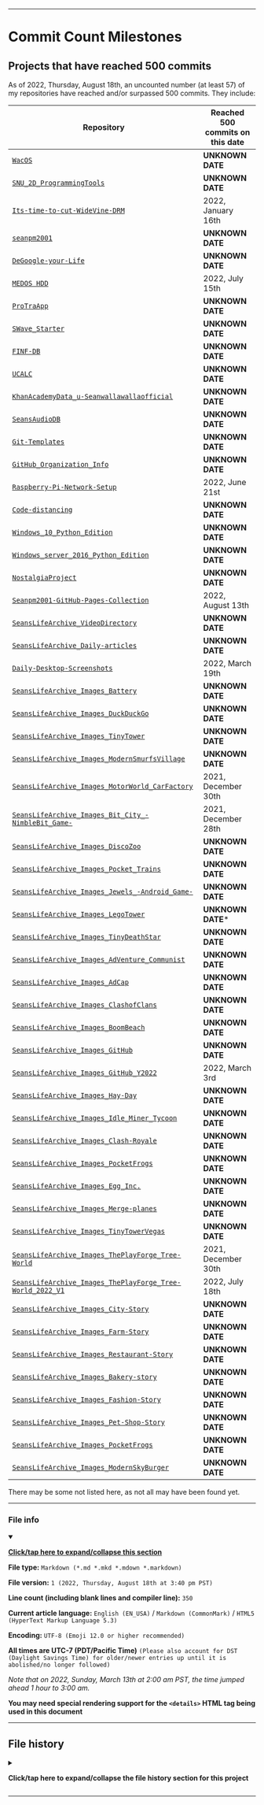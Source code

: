 
***

# Commit Count Milestones

## Projects that have reached 500 commits

As of 2022, Thursday, August 18th, an uncounted number (at least 57) of my repositories have reached and/or surpassed 500 commits. They include:

| Repository | Reached 500 commits on this date |
|---|---|
| [`WacOS`](https://github.com/seanpm2001/WacOS/) | **UNKNOWN DATE** |
| [`SNU_2D_ProgrammingTools`](https://github.com/seanpm2001/SNU_2D_ProgrammingTools/) | **UNKNOWN DATE** |
| [`Its-time-to-cut-WideVine-DRM`](https://github.com/seanpm2001/Its-time-to-cut-WideVine-DRM/) | 2022, January 16th |
| [`seanpm2001`](https://github.com/seanpm2001/seanpm2001/) | **UNKNOWN DATE** |
| [`DeGoogle-your-Life`](https://github.com/seanpm2001/DeGoogle-your-Life/) | **UNKNOWN DATE** |
| [`MEDOS HDD`](https://github.com/seanpm2001/MEDOS_HDD/) | 2022, July 15th |
| [`ProTraApp`](https://github.com/seanpm2001/ProTraApp/) | **UNKNOWN DATE** |
| [`SWave_Starter`](https://github.com/seanpm2001/SWave_Starter/) | **UNKNOWN DATE** |
| [`FINF-DB`](https://github.com/seanpm2001/FINF-DB/) | **UNKNOWN DATE** |
| [`UCALC`](https://github.com/seanpm2001/UCALC/) | **UNKNOWN DATE** |
| [`KhanAcademyData_u-Seanwallawallaofficial`](https://github.com/seanpm2001/KhanAcademyData_u-Seanwallawallaofficial) | **UNKNOWN DATE** |
| [`SeansAudioDB`](https://github.com/seanpm2001/SeansAudioDB/) | **UNKNOWN DATE** |
| [`Git-Templates`](https://github.com/seanpm2001/Git-Templates/) | **UNKNOWN DATE** |
| [`GitHub_Organization_Info`](https://github.com/seanpm2001/GitHub_Organization_Info/) | **UNKNOWN DATE** |
| [`Raspberry-Pi-Network-Setup`](https://github.com/seanpm2001/Raspberry-Pi-Network-Setup/) | 2022, June 21st |
| [`Code-distancing`](https://github.com/seanpm2001/Code-distancing/) | **UNKNOWN DATE** |
| [`Windows_10_Python_Edition`](https://github.com/seanpm2001/Windows_10_Python_Edition/) | **UNKNOWN DATE** |
| [`Windows_server_2016_Python_Edition`](https://github.com/seanpm2001/Windows_server_2016_Python_Edition/) | **UNKNOWN DATE** |
| [`NostalgiaProject`](https://github.com/seanpm2001/NostalgiaProject/) | **UNKNOWN DATE** |
| [`Seanpm2001-GitHub-Pages-Collection`](https://github.com/seanpm2001/Seanpm2001-GitHub-Pages-Collection/) | 2022, August 13th |
| [`SeansLifeArchive_VideoDirectory`](https://github.com/seanpm2001/SeansLifeArchive_VideoDirectory/) | **UNKNOWN DATE** |
| [`SeansLifeArchive_Daily-articles`](https://github.com/seanpm2001/SeansLifeArchive_Daily-articles/) | **UNKNOWN DATE** |
| [`Daily-Desktop-Screenshots`](https://github.com/seanpm2001/Daily-Desktop-Screenshots/) | 2022, March 19th |
| [`SeansLifeArchive_Images_Battery`](https://github.com/seanpm2001/SeansLifeArchive_Images_Battery/) | **UNKNOWN DATE** |
| [`SeansLifeArchive_Images_DuckDuckGo`](https://github.com/seanpm2001/SeansLifeArchive_Images_DuckDuckGo/) | **UNKNOWN DATE** |
| [`SeansLifeArchive_Images_TinyTower`](https://github.com/seanpm2001/SeansLifeArchive_Images_TinyTower/) | **UNKNOWN DATE** |
| [`SeansLifeArchive_Images_ModernSmurfsVillage`](https://github.com/seanpm2001/SeansLifeArchive_Images_ModernSmurfsVillage/) | **UNKNOWN DATE** |
| [`SeansLifeArchive_Images_MotorWorld_CarFactory`](https://github.com/seanpm2001/SeansLifeArchive_Images_MotorWorld_CarFactory/) | 2021, December 30th |
| [`SeansLifeArchive_Images_Bit_City_-NimbleBit_Game-`](https://github.com/seanpm2001/SeansLifeArchive_Images_Bit_City_-NimbleBit_Game-/) | 2021, December 28th |
| [`SeansLifeArchive_Images_DiscoZoo`](https://github.com/seanpm2001/SeansLifeArchive_Images_DiscoZoo/) | **UNKNOWN DATE** |
| [`SeansLifeArchive_Images_Pocket_Trains`](https://github.com/seanpm2001/SeansLifeArchive_Images_Pocket_Trains/) | **UNKNOWN DATE** |
| [`SeansLifeArchive_Images_Jewels_-Android_Game-`](https://github.com/seanpm2001/SeansLifeArchive_Images_Jewels_-Android_Game-/) | **UNKNOWN DATE** |
| [`SeansLifeArchive_Images_LegoTower`](https://github.com/seanpm2001/SeansLifeArchive_Images_LegoTower/) | **UNKNOWN DATE*** |
| [`SeansLifeArchive_Images_TinyDeathStar`](https://github.com/seanpm2001/SeansLifeArchive_Images_TinyDeathStar/) | **UNKNOWN DATE** |
| [`SeansLifeArchive_Images_AdVenture_Communist`](https://github.com/seanpm2001/SeansLifeArchive_Images_AdVenture_Communist/) | **UNKNOWN DATE** |
| [`SeansLifeArchive_Images_AdCap`](https://github.com/seanpm2001/SeansLifeArchive_Images_AdCap/) | **UNKNOWN DATE** |
| [`SeansLifeArchive_Images_ClashofClans`](https://github.com/seanpm2001/SeansLifeArchive_Images_ClashofClans/) | **UNKNOWN DATE** |
| [`SeansLifeArchive_Images_BoomBeach`](https://github.com/seanpm2001/SeansLifeArchive_Images_BoomBeach/) | **UNKNOWN DATE** |
| [`SeansLifeArchive_Images_GitHub`](https://github.com/seanpm2001/SeansLifeArchive_Images_GitHub/) | **UNKNOWN DATE** |
| [`SeansLifeArchive_Images_GitHub_Y2022`](https://github.com/seanpm2001/SeansLifeArchive_Images_GitHub_Y2022/) | 2022, March 3rd |
| [`SeansLifeArchive_Images_Hay-Day`](https://github.com/seanpm2001/SeansLifeArchive_Images_Hay-Day/) | **UNKNOWN DATE** |
| [`SeansLifeArchive_Images_Idle_Miner_Tycoon`](https://github.com/seanpm2001/SeansLifeArchive_Images_Idle_Miner_Tycoon) | **UNKNOWN DATE** |
| [`SeansLifeArchive_Images_Clash-Royale`](https://github.com/seanpm2001/SeansLifeArchive_Images_Clash-Royale/) | **UNKNOWN DATE** |
| [`SeansLifeArchive_Images_PocketFrogs`](https://github.com/seanpm2001/SeansLifeArchive_Images_PocketFrogs/) | **UNKNOWN DATE** |
| [`SeansLifeArchive_Images_Egg_Inc.`](https://github.com/seanpm2001/SeansLifeArchive_Images_Egg_Inc.) | **UNKNOWN DATE** |
| [`SeansLifeArchive_Images_Merge-planes`](https://github.com/seanpm2001/SeansLifeArchive_Images_Merge-planes/) | **UNKNOWN DATE** |
| [`SeansLifeArchive_Images_TinyTowerVegas`](https://github.com/seanpm2001/SeansLifeArchive_Images_TinyTowerVegas/) | **UNKNOWN DATE** |
| [`SeansLifeArchive_Images_ThePlayForge_Tree-World`](https://github.com/seanpm2001/SeansLifeArchive_Images_ThePlayForge_Tree-World/) | 2021, December 30th |
| [`SeansLifeArchive_Images_ThePlayForge_Tree-World_2022_V1`](https://github.com/seanpm2001/SeansLifeArchive_Images_ThePlayForge_Tree-World_2022_V1/) | 2022, July 18th |
| [`SeansLifeArchive_Images_City-Story`](https://github.com/seanpm2001/SeansLifeArchive_Images_City-Story/) | **UNKNOWN DATE** |
| [`SeansLifeArchive_Images_Farm-Story`](https://github.com/seanpm2001/SeansLifeArchive_Images_Farm-Story/) | **UNKNOWN DATE** |
| [`SeansLifeArchive_Images_Restaurant-Story`](https://github.com/seanpm2001/SeansLifeArchive_Images_Restaurant-Story/) | **UNKNOWN DATE** |
| [`SeansLifeArchive_Images_Bakery-story`](https://github.com/seanpm2001/SeansLifeArchive_Images_Bakery-story/) | **UNKNOWN DATE** |
| [`SeansLifeArchive_Images_Fashion-Story`](https://github.com/seanpm2001/SeansLifeArchive_Images_Fashion-Story/) | **UNKNOWN DATE** |
| [`SeansLifeArchive_Images_Pet-Shop-Story`](https://github.com/seanpm2001/SeansLifeArchive_Images_Pet-Shop-Story/) | **UNKNOWN DATE** |
| [`SeansLifeArchive_Images_PocketFrogs`](https://github.com/seanpm2001/SeansLifeArchive_Images_PocketFrogs/) | **UNKNOWN DATE** |
| [`SeansLifeArchive_Images_ModernSkyBurger`](https://github.com/seanpm2001/SeansLifeArchive_Images_ModernSkyBurger/) | **UNKNOWN DATE** |

<!-- Didn't reach 500 yet, but thought it might have (2022.08.18)
https://github.com/seanpm2001/SNU (457)
https://github.com/seanpm2001/SeansLifeArchive_Images_PVZ2 (91)
https://github.com/seanpm2001/SeansLifeArchive_Extras_MarineBiology (412)
https://github.com/seanpm2001/SeansLifeArchive_Images_ProtonDrive (115)
https://github.com/seanpm2001/SPM_FoodIndex (433)
https://github.com/seanpm2001/SeansLifeArchive_Extras_Wikipedia (349)
https://github.com/seanpm2001/ZooTree (187)
https://github.com/seanpm2001/CamCamPlus (386)
https://github.com/seanpm2001/Meadows (4)
https://github.com/seanpm2001/My-Linux-Setup (236)
https://github.com/seanpm2001/Underune_maker (152)
https://github.com/seanpm2001/SeansLifeArchive_Extras_Google-Drive (98)
https://github.com/seanpm2001/TalkScript (48)
https://github.com/seanpm2001/Ukraine-History-Simulator (241)
https://github.com/seanpm2001/SeansLifeArchive_Images_OneDrive (31)
https://github.com/seanpm2001/SeansLifeArchive_Extras_OneDrive (28)
https://github.com/seanpm2001/SNU_2D_Translation (258)
https://github.com/seanpm2001/SNU_2D_DennisRitchieMemorial (70)
https://github.com/seanpm2001/SNU_2D_Beliefs (170)
https://github.com/seanpm2001/SNU_2D_HTTPStatusCodeList (39)
https://github.com/seanpm2001/SNU_BrowserNose (317)
https://github.com/seanpm2001/SNU_3D_Universe (132)
https://github.com/seanpm2001/Ucuntu (71)
https://github.com/seanpm2001/SeansLifeArchive (2)
https://github.com/seanpm2001/SeansLifeArchive_Images (28)
https://github.com/seanpm2001/HerdSpeak (266)
https://github.com/seanpm2001/Slick-LM (264)
https://github.com/seanpm2001/iBlast (280)
https://github.com/seanpm2001/AZWS_Encryption (288)
https://github.com/seanpm2001/WacOS_Wiki_2021 (338)
https://github.com/seanpm2001/WacOS_X (174)
https://github.com/seanpm2001/BlazeOS (222)
https://github.com/seanpm2001/Green-Star-OS (189)
https://github.com/seanpm2001/DeciCube (213)
https://github.com/seanpm2001/SNU_0DMode (265)
https://github.com/seanpm2001/Scarlet-Oven (177)
https://github.com/seanpm2001/WOAHS-X (124)
https://github.com/seanpm2001/SeansOSData (201)
https://github.com/seanpm2001/SlideXMagic (171)
https://github.com/seanpm2001/uOffice (164)
https://github.com/seanpm2001/AUTOMATE-2001 (153)
https://github.com/seanpm2001/ReStructuredText_Sandbox (110)
https://github.com/seanpm2001/Kommunism (105)
https://github.com/seanpm2001/WhyPadOS (69)
https://github.com/seanpm2001/WacOS_12 (64)
https://github.com/seanpm2001/Tetris128 (195)
https://github.com/seanpm2001/Slaveworks (25)
https://github.com/seanpm2001/The-Pirates-Copy (53)
https://github.com/seanpm2001/MEDOS_SSD (73)
https://github.com/seanpm2001/API-2001 (58)
https://github.com/seanpm2001/SeansLifeArchive_Extras_KindleFire (71)
https://github.com/seanpm2001/Linux_Defender (200)
https://github.com/seanpm2001/ShareBoxLIBrary (58)
https://github.com/seanpm2001/Skeuwie (72)
https://github.com/seanpm2001/BootDown (49)
https://github.com/seanpm2001/qMeadows (39)
https://github.com/seanpm2001/Scratch_Master (157)
https://github.com/seanpm2001/Halloween-Assistant (18)
https://github.com/seanpm2001/DMail (1)
https://github.com/seanpm2001/TouchPetsDogs2Rewritten (70)
https://github.com/seanpm2001/SourceBase (70)
https://github.com/seanpm2001/SNU_Extras (13)
https://github.com/seanpm2001/SNU_2D_DMailClient (272)
https://github.com/seanpm2001/SNU_2D_IdeaBoard (210)
https://github.com/seanpm2001/BGemJam (48)
https://github.com/seanpm2001/SNU_2D_Software_Center (15)
https://github.com/seanpm2001/SNU_2D_TableTopGameHouse (32)
https://github.com/seanpm2001/SNU_CardStack (104)
https://github.com/seanpm2001/ScriptKidd_ToolKit (65)
https://github.com/seanpm2001/SNU_StartAScript (16)
https://github.com/seanpm2001/SeansLifeArchive_Gaming_Mari0Backups (50)
https://github.com/seanpm2001/SeansLifeArchive_MinecraftPE_Backups (65)
https://github.com/seanpm2001/SeansLifeArchive_MinecraftPE_Backup_Worlds_Minecity2003 (146)
https://github.com/seanpm2001/MCPYE (331)
https://github.com/seanpm2001/SNU_2D (43)
https://github.com/seanpm2001/SNU_1D (25)
https://github.com/seanpm2001/SNU_0D (25)
https://github.com/seanpm2001/SNU_3D (25)
https://github.com/seanpm2001/SNU_4D (25)
https://github.com/seanpm2001/SNU_Package_Manager (25)
https://github.com/seanpm2001/SVG_Video (132)
https://github.com/seanpm2001/SeansLifeArchive_Images_VirtualBox (86)
https://github.com/seanpm2001/Virtual-VHS (29)
https://github.com/seanpm2001/SeansLifeArchive_Extras_Books (115)
https://github.com/seanpm2001/Stop-using-Chromebooks (18)
https://github.com/seanpm2001/Stop-reading-from-Google-Books (8)
https://github.com/seanpm2001/Why-you-should-stop-using-Chrome (95)
https://github.com/seanpm2001/Alternating-from-YouTube (22)
https://github.com/seanpm2001/Degoogled_Android_Phone_VM_Research (75)
https://github.com/seanpm2001/Why-you-should-stop-using-Android (8)
https://github.com/seanpm2001/Candroid (21)
https://github.com/seanpm2001/Advanced_Eye_Chart (215)
https://github.com/seanpm2001/SeansLifeArchive_Images_Transmission_-BitTorrent-Client- (97)
https://github.com/seanpm2001/Seanpm2001-NimbleBit (25)
https://github.com/seanpm2001/NimbleBook (35)
https://github.com/seanpm2001/SNU_DocumentationCenter (16)
https://github.com/seanpm2001/SNU_2D_TypographyDocs (15)
https://github.com/seanpm2001/SNU_2D_ProgrammingTools_IDE_TOML (82)
https://github.com/seanpm2001/SNU_2D_ProgrammingTools_IDE_Nim-Nimrod- (111)
https://github.com/seanpm2001/SeansLifeArchive_Images_Team-Fortress-2 (22)
https://github.com/seanpm2001/AquariOS (220)
https://github.com/seanpm2001/Engineer_Superdesk (281)
https://github.com/seanpm2001/Snail-bob-maker (76)
https://github.com/seanpm2001/Awesome-Ukrainian-Software (25)
https://github.com/seanpm2001/KeyStroke (18)
https://github.com/seanpm2001/SNU_2D_MartinLutherKingJRMemorial (53)
https://github.com/seanpm2001/LinkLax (55)
https://github.com/seanpm2001/YKDefender (23)
https://github.com/seanpm2001/Matrix-lang (101)
https://github.com/seanpm2001/SeansLifeArchive_Extras_KindleFire (71)
https://github.com/seanpm2001/ScreenTeX (38)
https://github.com/seanpm2001/Economica (128)
https://github.com/seanpm2001/Boom-Bay (41)
https://github.com/seanpm2001/AcroSlideXLIBrary (12)
https://github.com/seanpm2001/VLCSV (54)
https://github.com/seanpm2001/NUNIX (60)
https://github.com/seanpm2001/HXTemplate (16)
https://github.com/seanpm2001/IGNORE_File (13)
https://github.com/seanpm2001/Gist_Seanpm2001-GitHubProfileNavigation (18)
https://github.com/seanpm2001/Project-language-file (20)
https://github.com/seanpm2001/SeansLifeArchive_Images_Topwar_BattleGame_Clickbait (10)
https://github.com/seanpm2001/URLL-Specification (226)
https://github.com/seanpm2001/DIFFicult (128)
https://github.com/seanpm2001/BathHouseOS (50)
https://github.com/seanpm2001/BluPhoneOS (60)
https://github.com/seanpm2001/IsraeLinux (49)
https://github.com/seanpm2001/Vim-Autoscroller (39)
https://github.com/seanpm2001/uOffice_LIBrary_DVCS (48)
https://github.com/seanpm2001/README-Desktop-LIBrary (47)
https://github.com/seanpm2001/MadLibby (18)
https://github.com/seanpm2001/Metric-System (13)
https://github.com/seanpm2001/ReasonableOverflow_LIBrary (14)
https://github.com/seanpm2001/LargeNumber_ULIB (27)
https://github.com/seanpm2001/CottonTree-LIBrary (15)
https://github.com/seanpm2001/Numeric-Liberation-Front (23)
https://github.com/seanpm2001/AudiBass_Manager (61)
https://github.com/seanpm2001/Seanpm2001-idea-vault (89)
https://github.com/seanpm2001/CountMausoleum (71)
https://github.com/seanpm2001/UnitedAutismRights_Org (41)
https://github.com/seanpm2001/SNU_2D_ProgrammingTools_IDE_Blockly (40)
https://github.com/seanpm2001/SNU_2D_ProgrammingTools_IDE_V (44)
https://github.com/seanpm2001/SNU_2D_ProgrammingTools_IDE_Go-_-Francis_McCabe_2003- (85)
https://github.com/seanpm2001/SNU_2D_ProgrammingTools_IDE_Mathematica (38)
https://github.com/seanpm2001/Mammal_Town (47)
https://github.com/seanpm2001/Pocket-village (11)
https://github.com/seanpm2001/OpenTowers (16)
https://github.com/seanpm2001/UltraSwitch (18)
https://github.com/seanpm2001/Gaslight-Galactica (46)
https://github.com/seanpm2001/UltraCompass (17)
https://github.com/seanpm2001/SeansLifeArchive_MinecraftPE_Backup_Worlds_Farmtopia (207)
https://github.com/seanpm2001/SeansLifeArchive_MinecraftPE_Backup_Worlds_minacoaster-3000 (16)
https://github.com/seanpm2001/SeansLifeArchive_MinecraftPE_Backup_Worlds_minecraft_myphobias (15)
https://github.com/seanpm2001/SeansLifeArchive_MinecraftPE_Backup_Worlds_Terracottacon (5)
https://github.com/seanpm2001/SeansLifeArchive_Images_MinecraftPE (394)
https://github.com/seanpm2001/SeansLifeArchive_Extras_MinecraftPE (4)
https://github.com/seanpm2001/SeansLifeArchive_MinecraftPE_Backup_Worlds_labmax (30)
https://github.com/seanpm2001/Politics (166)
https://github.com/seanpm2001/RNAssistant (38)
https://github.com/seanpm2001/Portal-Voice-Assistant (17)
https://github.com/seanpm2001/Profa_Or_Antifa (27)
https://github.com/seanpm2001/SeansLifeArchive_Extras_SexualityCenter (49)
https://github.com/seanpm2001/SNU_2D_SexEducation (31)
https://github.com/seanpm2001/SNU_3D_Minecraft_Python_Edition_Alpha (94)
https://github.com/seanpm2001/SeansLifeArchive_MinecraftPE_Backup_ResourcePacks (20)
https://github.com/seanpm2001/SeansLifeArchive_Images_Minecraft (48)
https://github.com/seanpm2001/SeansLifeArchive_Extras_Windows10StickyNotes (21)
https://github.com/seanpm2001/SeansLifeArchive_Images_WindowsNT (52)
https://github.com/seanpm2001/SeansLifeArchive_Images_OtherWindows (61)
https://github.com/seanpm2001/SeansLifeArchive_Images_Old-Windows-XP-Laptop (20)
https://github.com/seanpm2001/SeansLifeArchive_MinecraftPE_Backup_Worlds_Windows95MC (23)
https://github.com/seanpm2001/The-Graeyt-Macro (24)
https://github.com/seanpm2001/Self-replicating-machine-research (10)
https://github.com/seanpm2001/MemeMachine-2019 (22)
https://github.com/seanpm2001/seanpm2001_gistrepository (426)
https://github.com/seanpm2001/Gist_Seanpm_OnGitHub (12)
https://github.com/seanpm2001/SeansLifeArchive_Images_GNOME (33)
https://github.com/seanpm2001/SeansLifeArchive_Images_GNOME_Solitaire (23)
https://github.com/seanpm2001/360Desktop (38)
https://github.com/seanpm2001/Desktop (11)
https://github.com/seanpm2001/SeansLifeArchive_daily-desktop-screenshots (38)
https://github.com/seanpm2001/Year-of-the-Linux-desktop (36)
https://github.com/seanpm2001/Linux.Desktop (9)
https://github.com/seanpm2001/SeansLifeArchive_Images_desktop_destroyer (23)
https://github.com/seanpm2001/r-seanpm2001 (35)
https://github.com/seanpm2001/FBI_RoleplaySimulator (23)
https://github.com/seanpm2001/SeansLifeArchive_Images_YandereSimulator (20)
https://github.com/seanpm2001/Hyper-realistic-farm-simulator (10)
https://github.com/seanpm2001/SimZonns (79)
https://github.com/seanpm2001/the-walla-walla-anime (20)
https://github.com/seanpm2001/Anime (246)
https://github.com/seanpm2001/Seanpm2001-Operating-Systems (41)
https://github.com/seanpm2001/Seanwallawalla-operating-systems (24)
https://github.com/seanpm2001/Linux.Templates (28)
https://github.com/seanpm2001/Meadows_Emergency-Alert-System (14)
https://github.com/seanpm2001/Meadows_Begin (76)
https://github.com/seanpm2001/Snapshots-Version-Control-System (12)
https://github.com/seanpm2001/SNU_System (15)
https://github.com/seanpm2001/TuxBot-OperatingSystem (119)
https://github.com/seanpm2001/wOS (185)
https://github.com/seanpm2001/SankOS (29)
https://github.com/seanpm2001/Hospital_Defender (45)
https://github.com/seanpm2001/WhyPhoneOS (24)
https://github.com/seanpm2001/UriOS (25)
https://github.com/seanpm2001/MaprilOS (25)
https://github.com/seanpm2001/ThroneOS (25)
https://github.com/seanpm2001/BathHouseOS_Core_ControlPanel (25)
https://github.com/seanpm2001/Bosky (25)
https://github.com/seanpm2001/WhyWatchOS (10)
https://github.com/seanpm2001/The-Microsoft-Pact (14)
https://github.com/seanpm2001/NimbleBit-Glossary (13)
https://github.com/seanpm2001/SNU_OSKillers (27)
https://github.com/seanpm2001/SNU_VideoSettings (8)
https://github.com/seanpm2001/PersonalKiosk (8)
https://github.com/seanpm2001/DOS-Buddy (22)
https://github.com/seanpm2001/CrossCompatXU (37)
https://github.com/seanpm2001/Nost_Gia_OS (14)
https://github.com/seanpm2001/OS_Census (14)
https://github.com/seanpm2001/SDE_Gyroscope (11)
https://github.com/seanpm2001/SeansLifeArchive_Images_iOS_6 (111)
https://github.com/seanpm2001/Meadows-Network-Troubleshooter (85)
https://github.com/seanpm2001/Setup-Go2004-GitHubAction (84)
https://github.com/seanpm2001/GitHubby (66)
https://github.com/seanpm2001/RubbleRobot (16)
https://github.com/seanpm2001/CompuBunker (12)
https://github.com/seanpm2001/Submissions (17)
https://github.com/seanpm2001/404Day (90)
https://github.com/seanpm2001/Programmers-Day (21)
!-->

There may be some not listed here, as not all may have been found yet.

***

### File info

<details open><summary><p lang="en"><b><u>Click/tap here to expand/collapse this section</u></b></p></summary>

**File type:** `Markdown (*.md *.mkd *.mdown *.markdown)`

**File version:** `1 (2022, Thursday, August 18th at 3:40 pm PST)`

**Line count (including blank lines and compiler line):** `350`

**Current article language:** `English (EN_USA)` / `Markdown (CommonMark)` / `HTML5 (HyperText Markup Language 5.3)`

**Encoding:** `UTF-8 (Emoji 12.0 or higher recommended)`

**All times are UTC-7 (PDT/Pacific Time)** `(Please also account for DST (Daylight Savings Time) for older/newer entries up until it is abolished/no longer followed)`

_Note that on 2022, Sunday, March 13th at 2:00 am PST, the time jumped ahead 1 hour to 3:00 am._

**You may need special rendering support for the `<details>` HTML tag being used in this document**

</details>

***

## File history

<details><summary><p lang="en"><b>Click/tap here to expand/collapse the file history section for this project</b></p></summary>

<details><summary><p lang="en"><b>Version 1 (2022, Thursday, August 18th at 3:40 pm PST)</b></p></summary>

**This version was made by:** [`@seanpm2001`](https://github.com/seanpm2001/)

> Changes:

- [x] Started the file
- [x] Added the title section
- [x] Added the main table, with 57 entries, and over 200 unrelated commented entries in notes
- [x] Added the `file info` section
- [x] Added the `file history` section
- [ ] No other changes in version 1

</details>

</details>

***
